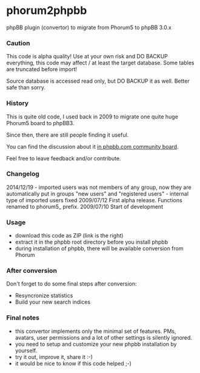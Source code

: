 phorum2phpbb
============

phpBB plugin (convertor) to migrate from Phorum5 to phpBB 3.0.x

### Caution

This code is alpha quality! Use at your own risk and DO BACKUP everything, this
code may affect / at least the target database. Some tables are truncated before
import!

Source database is accessed read only, but DO BACKUP it as well. Better safe
than sorry.

### History

This is quite old code, I used back in 2009 to migrate one quite huge Phorum5 board to phpBB3.

Since then, there are still people finding it useful.

You can find the discussion about it <a href="https://www.phpbb.com/community/viewtopic.php?f=65&t=1690005">in phpbb.com community board</a>.

Feel free to leave feedback and/or contribute.

### Changelog

2014/12/19 - imported users was not members of any group, now they are
             automatically put in groups "new users" and "registered users"
           - internal type of imported users fixed
2009/07/12 First alpha release. Functions renamed to phorum5_ prefix.
2009/07/10 Start of development


### Usage

- download this code as ZIP (link is the right)
- extract it in the phpbb root directory before you install phpbb
- during installation of phpbb, there will be available conversion from Phorum

### After conversion

Don't forget to do some final steps after conversion:
- Resyncronize statistics
- Build your new search indices

### Final notes

- this convertor implements only the minimal set of features. PMs, avatars, user permissions
and a lot of other settings is silently ignored.
- you need to setup and customize your new phpbb installation by yourself.
- try it out, improve it, share it :-)
- it would be nice to know if this code helped ;-)
